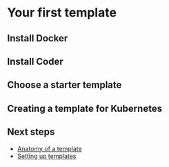 # Your first template

## Install Docker

## Install Coder

## Choose a starter template

## Creating a template for Kubernetes

## Next steps

- [Anatomy of a template](./anatomy.md)
- [Setting up templates](./best-practices.md)
